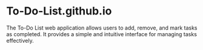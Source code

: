 # To-Do-List.github.io
The To-Do List web application allows users to add, remove, and mark tasks as completed. It provides a simple and intuitive interface for managing tasks effectively.
